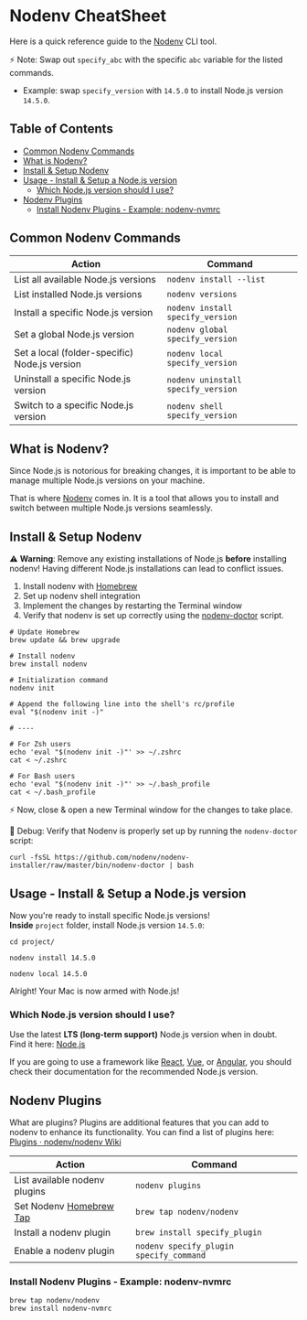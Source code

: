 # Nodenv CheatSheet

Here is a quick reference guide to the [Nodenv](https://github.com/nodenv/nodenv) CLI tool.

⚡ Note: Swap out `specify_abc` with the specific `abc` variable for the listed commands.
* Example: swap `specify_version` with `14.5.0` to install Node.js version `14.5.0`.


## Table of Contents <!-- omit in toc -->

* [Common Nodenv Commands](#common-nodenv-commands)
* [What is Nodenv?](#what-is-nodenv)
* [Install \& Setup Nodenv](#install--setup-nodenv)
* [Usage - Install \& Setup a Node.js version](#usage---install--setup-a-nodejs-version)
  * [Which Node.js version should I use?](#which-nodejs-version-should-i-use)
* [Nodenv Plugins](#nodenv-plugins)
  * [Install Nodenv Plugins - Example: nodenv-nvmrc](#install-nodenv-plugins---example-nodenv-nvmrc)


## Common Nodenv Commands

| Action                                        | Command                            |
| --------------------------------------------- | ---------------------------------- |
| List all available Node.js versions           | `nodenv install --list`            |
| List installed Node.js versions               | `nodenv versions`                  |
| Install a specific Node.js version            | `nodenv install specify_version`   |
| Set a global Node.js version                  | `nodenv global specify_version`    |
| Set a local (folder-specific) Node.js version | `nodenv local specify_version`     |
| Uninstall a specific Node.js version          | `nodenv uninstall specify_version` |
| Switch to a specific Node.js version          | `nodenv shell specify_version`     |


## What is Nodenv?

Since Node.js is notorious for breaking changes, it is important to be able to manage multiple Node.js versions on your machine.

That is where [Nodenv](https://github.com/nodenv/nodenv) comes in. It is a tool that allows you to install and switch between multiple Node.js versions seamlessly.


## Install & Setup Nodenv

⚠️ **Warning**: Remove any existing installations of Node.js **before** installing nodenv! Having different Node.js installations can lead to conflict issues.

1. Install nodenv with [Homebrew](https://brew.sh/)
1. Set up nodenv shell integration
1. Implement the changes by restarting the Terminal window
1. Verify that nodenv is set up correctly using the [nodenv-doctor](https://github.com/nodenv/nodenv-installer/blob/master/bin/nodenv-doctor) script.

```shell
# Update Homebrew
brew update && brew upgrade

# Install nodenv
brew install nodenv

# Initialization command
nodenv init

# Append the following line into the shell's rc/profile
eval "$(nodenv init -)"

# ----

# For Zsh users
echo 'eval "$(nodenv init -)"' >> ~/.zshrc
cat < ~/.zshrc

# For Bash users
echo 'eval "$(nodenv init -)"' >> ~/.bash_profile
cat < ~/.bash_profile
```

⚡ Now, close & open a new Terminal window for the changes to take place.

💪 Debug: Verify that Nodenv is properly set up by running the `nodenv-doctor` script:

```shell
curl -fsSL https://github.com/nodenv/nodenv-installer/raw/master/bin/nodenv-doctor | bash
```


## Usage - Install & Setup a Node.js version

Now you're ready to install specific Node.js versions!  
**Inside** `project` folder, install Node.js version `14.5.0`:

```shell
cd project/

nodenv install 14.5.0

nodenv local 14.5.0
```

Alright! Your Mac is now armed with Node.js!


### Which Node.js version should I use?

Use the latest **LTS (long-term support)** Node.js version when in doubt.  
Find it here: [Node.js](https://nodejs.org/en/)

If you are going to use a framework like [React](https://reactjs.org/), [Vue](https://vuejs.org/), or [Angular](https://angular.io/), you should check their documentation for the recommended Node.js version.


## Nodenv Plugins

What are plugins? Plugins are additional features that you can add to nodenv to enhance its functionality. You can find a list of plugins here: [Plugins · nodenv/nodenv Wiki](https://github.com/nodenv/nodenv/wiki/Plugins)

| Action                                               | Command                                 |
| ---------------------------------------------------- | --------------------------------------- |
| List available nodenv plugins                        | `nodenv plugins`                        |
| Set Nodenv [Homebrew Tap](https://docs.brew.sh/Taps) | `brew tap nodenv/nodenv`                |
| Install a nodenv plugin                              | `brew install specify_plugin`           |
| Enable a nodenv plugin                               | `nodenv specify_plugin specify_command` |


### Install Nodenv Plugins - Example: nodenv-nvmrc

```shell
brew tap nodenv/nodenv
brew install nodenv-nvmrc
```
